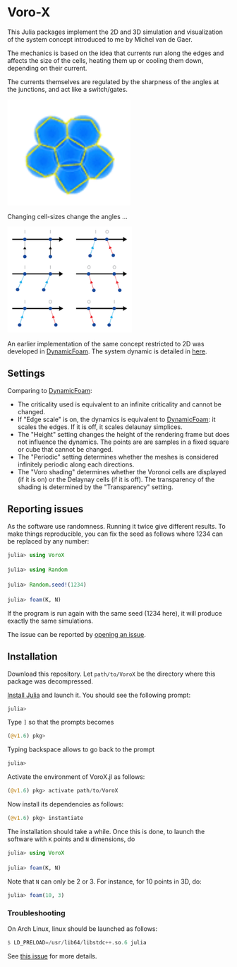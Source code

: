 # Voro-X

This Julia packages implement the 2D and 3D simulation and visualization of the system concept introduced to me by Michel van de Gaer.

The mechanics is based on the idea that currents run along the edges and affects the size of the cells, heating them up or cooling them down, depending on their current.

The currents themselves are regulated by the sharpness of the angles at the junctions, and act like a switch/gates.

<img src="size.gif" height="240">

Changing cell-sizes change the angles ...

<img src="angles.png" height="240">

An earlier implementation of the same concept restricted to 2D was developed in [DynamicFoam](https://github.com/weigert/DynamicFoam).
The system dynamic is detailed in [here](https://github.com/weigert/DynamicFoam/wiki/System-Dynamics).

## Settings

Comparing to [DynamicFoam](https://github.com/weigert/DynamicFoam):
* The criticality used is equivalent to an infinite criticality and cannot be changed.
* If "Edge scale" is on, the dynamics is equivalent to [DynamicFoam](https://github.com/weigert/DynamicFoam): it scales the edges. If it is off, it scales delaunay simplices.
* The "Height" setting changes the height of the rendering frame but does not influence the dynamics. The points are are samples in a fixed square or cube that cannot be changed.
* The "Periodic" setting determines whether the meshes is considered infinitely periodic along each directions.
* The "Voro shading" determines whether the Voronoi cells are displayed (if it is on) or the Delaynay cells (if it is off). The transparency of the shading is determined by the "Transparency" setting.

## Reporting issues

As the software use randomness. Running it twice give different results.
To make things reproducible, you can fix the seed as follows where 1234 can be replaced by any number:
```julia
julia> using VoroX

julia> using Random

julia> Random.seed!(1234)

julia> foam(K, N)
```
If the program is run again with the same seed (1234 here), it will produce exactly the same simulations.

The issue can be reported by [opening an issue](https://github.com/blegat/VoroX.jl/issues/new/choose).

## Installation

Download this repository. Let `path/to/VoroX` be the directory where this package was decompressed.

[Install Julia](https://julialang.org/downloads/) and launch it. You should see the following prompt:
```julia
julia>
```
Type `]` so that the prompts becomes
```julia
(@v1.6) pkg>
```
Typing backspace allows to go back to the prompt
```julia
julia>
```
Activate the environment of VoroX.jl as follows:
```julia
(@v1.6) pkg> activate path/to/VoroX
```
Now install its dependencies as follows:
```julia
(@v1.6) pkg> instantiate
```
The installation should take a while.
Once this is done, to launch the software with `K` points and `N` dimensions, do
```julia
julia> using VoroX

julia> foam(K, N)
```
Note that `N` can only be 2 or 3.
For instance, for 10 points in 3D, do:
```julia
julia> foam(10, 3)
```

### Troubleshooting

On Arch Linux, linux should be launched as follows:
```julia
$ LD_PRELOAD=/usr/lib64/libstdc++.so.6 julia
```
See [this issue](https://github.com/JuliaGL/GLFW.jl/issues/198) for more details.

